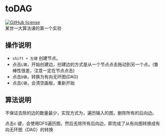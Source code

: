 toDAG
===========
[![GitHub license](https://img.shields.io/github/license/aimerforreimu/AUXPI.svg)](https://github.com/aimerforreimu/AUXPI)   
某世一大算法课的第一个实验
## 操作说明 
* `shift + 左键` 创建节点。
* 点击`L键`，开始创建边，创建边的方式是从一个节点点击拖动到另一个点。(鲁棒性很差，注意一定在节点点击)
* 点击`D键`，转换为有向无环图(DAG)
*  点击`C键`，会清空画板，重新开始  

## 算法说明
不保证去除的边的数量最少，实现方式为，遍历输入的图，删除所有的后向边。

点击c 键，会使用DFS遍历图，然后去除所有后向边，即完成了从有向图转换成有向无环图（DAG）的转换

